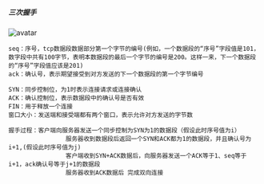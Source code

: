 ##### 三次握手

![avatar](https://timgsa.baidu.com/timg?image&quality=80&size=b9999_10000&sec=1600159568855&di=e5bfdf7c6c79a780d1ebc491f8abef61&imgtype=0&src=http%3A%2F%2Fpics6.baidu.com%2Ffeed%2F9d82d158ccbf6c819624f31141341c3332fa40cd.jpeg%3Ftoken%3D9dca9d2f40a953f4b671e80c2cad7dc4)

    seq：序号，tcp数据段数据部分第一个字节的编号(例如，一个数据段的“序号”字段值是101，数字段中共有100字节，表明本数据段的最后一个字节的编号是200。这样一来，下一个数据段的“序号”字段值应该是201)
    ack：确认号，表示期望接受到对方发送的下一个数据段的第一个字节编号
    
    SYN：同步控制位，为1时表示连接请求或连接确认
    ACK：确认控制位，表示数据段中的确认号是否有效
    FIN：用于释放一个连接
    窗口大小：发送端和接受端都有两个窗口，表示允许对方发送的字节数
    
    握手过程：客户端向服务器发送一个同步控制为SYN为1的数据段（假设此时序号值为i）
    				服务器收到数据段后返回一个SYN和ACK都为1的数据段，并且确认号为i+1,(假设此时序号值为j)
    				客户端收到SYN+ACK数据后，向服务器发送一个ACK等于1、seq等于i+1，ack确认号等于j+1的数据段
    				服务器收到ACK数据后 完成双向连接

   

